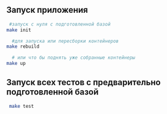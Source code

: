 ## Запуск приложения
```bash
 #запуск с нуля с подготовленной базой 
make init
```

```bash
  #для запуска или пересборки контейнеров
make rebuild
```
```bash
  # или что бы поднять уже собранные контейнеры 
make up 
```

## Запуск всех тестов с предварительно подготовленной базой

```bash
 make test
```
